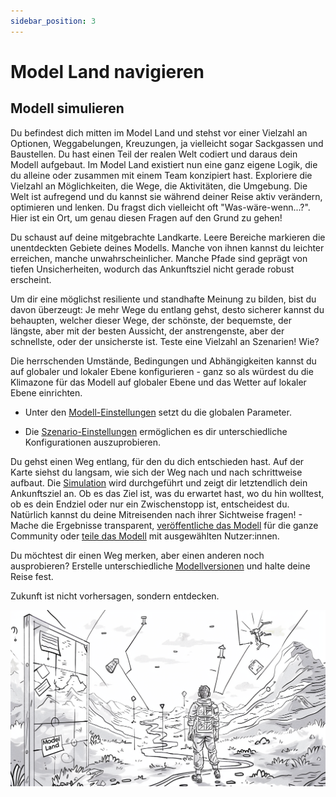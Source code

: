 ```yaml
---
sidebar_position: 3
---
```

# Model Land navigieren

## Modell simulieren

Du befindest dich mitten im Model Land und stehst vor einer Vielzahl an Optionen, Weggabelungen, Kreuzungen, ja vielleicht sogar Sackgassen und Baustellen. Du hast einen Teil der realen Welt codiert und daraus dein Modell aufgebaut. Im Model Land existiert nun eine ganz eigene Logik, die du alleine oder zusammen mit einem Team konzipiert hast. Exploriere die Vielzahl an Möglichkeiten, die Wege, die Aktivitäten, die Umgebung. Die Welt ist aufregend und du kannst sie während deiner Reise aktiv verändern, optimieren und lenken. Du fragst dich vielleicht oft "Was-wäre-wenn...?". Hier ist ein Ort, um genau diesen Fragen auf den Grund zu gehen! 

Du schaust auf deine mitgebrachte Landkarte. Leere Bereiche markieren die unentdeckten Gebiete deines Modells. Manche von ihnen kannst du leichter erreichen, manche unwahrscheinlicher. Manche Pfade sind geprägt von tiefen Unsicherheiten, wodurch das Ankunftsziel nicht gerade robust erscheint.  

Um dir eine möglichst resiliente und standhafte Meinung zu bilden, bist du davon überzeugt: Je mehr Wege du entlang gehst, desto sicherer kannst du behaupten, welcher dieser Wege, der schönste, der bequemste, der längste, aber mit der besten Aussicht, der anstrengenste, aber der schnellste, oder der unsicherste ist. Teste eine Vielzahl an Szenarien! Wie?

Die herrschenden Umstände, Bedingungen und Abhängigkeiten kannst du auf globaler und lokaler Ebene konfigurieren - ganz so als würdest du die Klimazone für das Modell auf globaler Ebene und das Wetter auf lokaler Ebene einrichten.

- Unter den [Modell-Einstellungen](../Einstellungen/Modell-%20Einstellungen) setzt du die globalen Parameter.

- Die [Szenario-Einstellungen](../Einstellungen/Szenario-%20Einstellungen) ermöglichen es dir unterschiedliche Konfigurationen auszuprobieren.

Du gehst einen Weg entlang, für den du dich entschieden hast. Auf der Karte siehst du langsam, wie sich der Weg nach und nach schrittweise aufbaut. Die [Simulation](../Simulation%20durchführen) wird durchgeführt und zeigt dir letztendlich dein Ankunftsziel an. Ob es das Ziel ist, was du erwartet hast, wo du hin wolltest, ob es dein Endziel oder nur ein Zwischenstopp ist, entscheidest du. Natürlich kannst du deine Mitreisenden nach ihrer Sichtweise fragen! - Mache die Ergebnisse transparent,  [veröffentliche das Modell](../Publizieren/Modell%20veröffentlichen) für die ganze Community oder [teile das Modell](../Publizieren/Modell%20teilen) mit ausgewählten Nutzer:innen.

Du möchtest dir einen Weg merken, aber einen anderen noch ausprobieren? Erstelle unterschiedliche [Modellversionen](../Einstellungen/Versions-Einstellungen) und halte deine Reise fest.

Zukunft ist nicht vorhersagen, sondern entdecken. 

![ModellLandNavigieren](./img/ModelLandNavigieren.png)